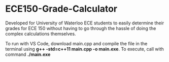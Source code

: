 # ECE150-Grade-Calculator
Developed for University of Waterloo ECE students to easily determine their grades for ECE 150 without having to go through the hassle of doing the complex calculations themselves.

To run with VS Code, download main.cpp and compile the file in the terminal using **g++ -std=c++11 main.cpp -o main.exe**. To execute, call with command **./main.exe** 
